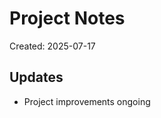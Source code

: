 # Project Notes

Created: 2025-07-17

## Updates
- Project improvements ongoing

<!-- Last updated: 2025-07-28 -->